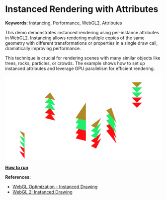 # Instanced Rendering with Attributes

**Keywords:** Instancing, Performance, WebGL2, Attributes

This demo demonstrates instanced rendering using per-instance attributes in WebGL2. Instancing allows rendering multiple copies of the same geometry with different transformations or properties in a single draw call, dramatically improving performance.

This technique is crucial for rendering scenes with many similar objects like trees, rocks, particles, or crowds. The example shows how to set up instanced attributes and leverage GPU parallelism for efficient rendering.

![image](./showcase.png)

**[How to run](../how_to_run.md)**

**References:**

* [WebGL Optimization - Instanced Drawing]
* [WebGL 2: Instanced Drawing]

[WebGL Optimization - Instanced Drawing]: https://webglfundamentals.org/webgl/lessons/webgl-instanced-drawing.html
[WebGL 2: Instanced Drawing]: https://www.youtube.com/watch?v=Ude1zZbf20s
